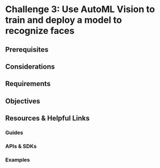 # Challenge 3: Use AutoML Vision to train and deploy a model to recognize faces

## Prerequisites

## Considerations

## Requirements

## Objectives

## Resources & Helpful Links
### Guides

### APIs & SDKs

### Examples



